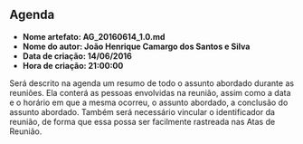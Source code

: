 Agenda
-----
* **Nome artefato: AG_20160614_1.0.md**
* **Nome do autor: João Henrique Camargo dos Santos e Silva**
* **Data de criação: 14/06/2016**
* **Hora de criação: 21:00:00**


Será descrito na agenda um resumo de todo o assunto abordado durante as reuniões. 
Ela conterá as pessoas envolvidas na reunião, assim como a data e o horário em 
que a mesma ocorreu, o assunto abordado, a conclusão do assunto abordado. Também 
será necessário vincular o identificador da reunião, de forma que essa possa ser 
facilmente rastreada nas Atas de Reunião. 

